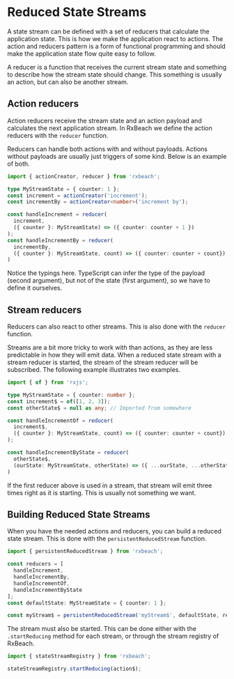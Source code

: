 # Reduced State Streams

A state stream can be defined with a set of reducers that calculate the
application state. This is how we make the application react to actions. The
action and reducers pattern is a form of functional programming and should make
the application state flow quite easy to follow.

A reducer is a function that receives the current stream state and something to
describe how the stream state should change. This something is usually an
action, but can also be another stream.

## Action reducers

Action reducers receive the stream state and an action payload and calculates
the next application stream. In RxBeach we define the action reducers with the
`reducer` function.

Reducers can handle both actions with and without payloads. Actions without payloads are usually just triggers of some kind.
Below is an example of both.

```typescript
import { actionCreator, reducer } from 'rxbeach';

type MyStreamState = { counter: 1 };
const increment = actionCreator('increment');
const incrementBy = actionCreator<number>('increment by');

const handleIncrement = reducer(
  increment,
  ({ counter }: MyStreamState) => ({ counter: counter + 1 })
);
const handleIncrementBy = reducer(
  incrementBy,
  ({ counter }: MyStreamState, count) => ({ counter: counter + count})
)
```

Notice the typings here. TypeScript can infer the type of the payload (second
argument), but not of the state (first argument), so we have to define it
ourselves.

## Stream reducers

Reducers can also react to other streams. This is also done with the `reducer`
function.

Streams are a bit more tricky to work with than actions, as they are less
predictable in how they will emit data. When a reduced state stream with a
stream reducer is started, the stream of the stream reducer will be subscribed.
The following example illustrates two examples.

```typescript
import { of } from 'rxjs';

type MyStreamState = { counter: number };
const increment$ = of([1, 2, 3]);
const otherState$ = null as any; // Imported from somewhere

const handleIncrementOf = reducer(
  increment$,
  ({ counter }: MyStreamState, count) => ({ counter: counter + count})
);

const handleIncrementByState = reducer(
  otherState$,
  (ourState: MyStreamState, otherState) => ({ ...ourState, ...otherState });
)
```

If the first reducer above is used in a stream, that stream will emit three
times right as it is starting. This is usually not something we want.

## Building Reduced State Streams

When you have the needed actions and reducers, you can build a reduced state
stream. This is done with the `persistentReducedStream` function.

```typescript
import { persistentReducedStream } from 'rxbeach';

const reducers = [
  handleIncrement,
  handleIncrementBy,
  handleIncrementOf,
  handleIncrementByState
];
const defaultState: MyStreamState = { counter: 1 };

const myStream$ = persistentReducedStream('myStream$', defaultState, reducers);
```

The stream must also be started. This can be done either with the
`.startReducing` method for each stream, or through the stream registry of
RxBeach.

```typescript
import { stateStreamRegistry } from 'rxbeach';

stateStreamRegistry.startReducing(action$);
```
